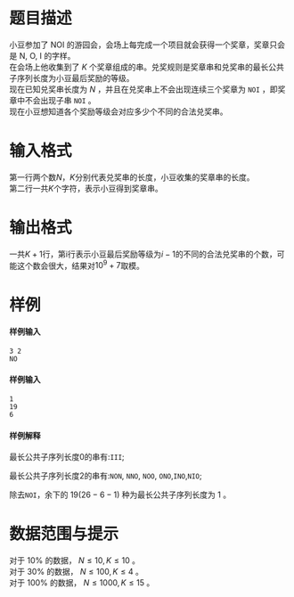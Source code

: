 
# 题目描述

小豆参加了 NOI 的游园会，会场上每完成一个项目就会获得一个奖章，奖章只会是 N, O, I 的字样。      
在会场上他收集到了 $K$ 个奖章组成的串。兑奖规则是奖章串和兑奖串的最长公共子序列长度为小豆最后奖励的等级。        
现在已知兑奖串长度为 $N$ ，并且在兑奖串上不会出现连续三个奖章为 `NOI` ，即奖章中不会出现子串 `NOI` 。       
现在小豆想知道各个奖励等级会对应多少个不同的合法兑奖串。

# 输入格式

第一行两个数$N$，$K$分别代表兑奖串的长度，小豆收集的奖章串的长度。     
第二行一共$K$个字符，表示小豆得到奖章串。

# 输出格式

一共$K+1$行，第i行表示小豆最后奖励等级为$i-1$的不同的合法兑奖串的个数，可能这个数会很大，结果对$10^9 + 7$取模。

# 样例

#### 样例输入
```plain
3 2
NO
```

#### 样例输入
```plain
1
19
6
```
#### 样例解释

最长公共子序列长度0的串有:`III`;  

最长公共子序列长度2的串有:`NON`, `NNO`, `NOO`, `ONO`,`INO`,`NIO`;  

除去`NOI`，余下的 $19(26-6-1)$ 种为最长公共子序列长度为 $1$ 。

# 数据范围与提示

对于 $10\%$ 的数据， $N \leq 10 , K \leq 10$  。     
对于 $30\%$ 的数据， $N \leq 100 , K \leq 4$ 。     
对于 $100\%$ 的数据， $N \leq 1000 , K \leq 15$ 。


